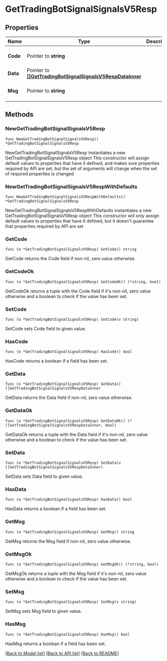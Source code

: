 # GetTradingBotSignalSignalsV5Resp

## Properties

Name | Type | Description | Notes
------------ | ------------- | ------------- | -------------
**Code** | Pointer to **string** |  | [optional] [default to ""]
**Data** | Pointer to [**[]GetTradingBotSignalSignalsV5RespDataInner**](GetTradingBotSignalSignalsV5RespDataInner.md) |  | [optional] 
**Msg** | Pointer to **string** |  | [optional] [default to ""]

## Methods

### NewGetTradingBotSignalSignalsV5Resp

`func NewGetTradingBotSignalSignalsV5Resp() *GetTradingBotSignalSignalsV5Resp`

NewGetTradingBotSignalSignalsV5Resp instantiates a new GetTradingBotSignalSignalsV5Resp object
This constructor will assign default values to properties that have it defined,
and makes sure properties required by API are set, but the set of arguments
will change when the set of required properties is changed

### NewGetTradingBotSignalSignalsV5RespWithDefaults

`func NewGetTradingBotSignalSignalsV5RespWithDefaults() *GetTradingBotSignalSignalsV5Resp`

NewGetTradingBotSignalSignalsV5RespWithDefaults instantiates a new GetTradingBotSignalSignalsV5Resp object
This constructor will only assign default values to properties that have it defined,
but it doesn't guarantee that properties required by API are set

### GetCode

`func (o *GetTradingBotSignalSignalsV5Resp) GetCode() string`

GetCode returns the Code field if non-nil, zero value otherwise.

### GetCodeOk

`func (o *GetTradingBotSignalSignalsV5Resp) GetCodeOk() (*string, bool)`

GetCodeOk returns a tuple with the Code field if it's non-nil, zero value otherwise
and a boolean to check if the value has been set.

### SetCode

`func (o *GetTradingBotSignalSignalsV5Resp) SetCode(v string)`

SetCode sets Code field to given value.

### HasCode

`func (o *GetTradingBotSignalSignalsV5Resp) HasCode() bool`

HasCode returns a boolean if a field has been set.

### GetData

`func (o *GetTradingBotSignalSignalsV5Resp) GetData() []GetTradingBotSignalSignalsV5RespDataInner`

GetData returns the Data field if non-nil, zero value otherwise.

### GetDataOk

`func (o *GetTradingBotSignalSignalsV5Resp) GetDataOk() (*[]GetTradingBotSignalSignalsV5RespDataInner, bool)`

GetDataOk returns a tuple with the Data field if it's non-nil, zero value otherwise
and a boolean to check if the value has been set.

### SetData

`func (o *GetTradingBotSignalSignalsV5Resp) SetData(v []GetTradingBotSignalSignalsV5RespDataInner)`

SetData sets Data field to given value.

### HasData

`func (o *GetTradingBotSignalSignalsV5Resp) HasData() bool`

HasData returns a boolean if a field has been set.

### GetMsg

`func (o *GetTradingBotSignalSignalsV5Resp) GetMsg() string`

GetMsg returns the Msg field if non-nil, zero value otherwise.

### GetMsgOk

`func (o *GetTradingBotSignalSignalsV5Resp) GetMsgOk() (*string, bool)`

GetMsgOk returns a tuple with the Msg field if it's non-nil, zero value otherwise
and a boolean to check if the value has been set.

### SetMsg

`func (o *GetTradingBotSignalSignalsV5Resp) SetMsg(v string)`

SetMsg sets Msg field to given value.

### HasMsg

`func (o *GetTradingBotSignalSignalsV5Resp) HasMsg() bool`

HasMsg returns a boolean if a field has been set.


[[Back to Model list]](../README.md#documentation-for-models) [[Back to API list]](../README.md#documentation-for-api-endpoints) [[Back to README]](../README.md)


